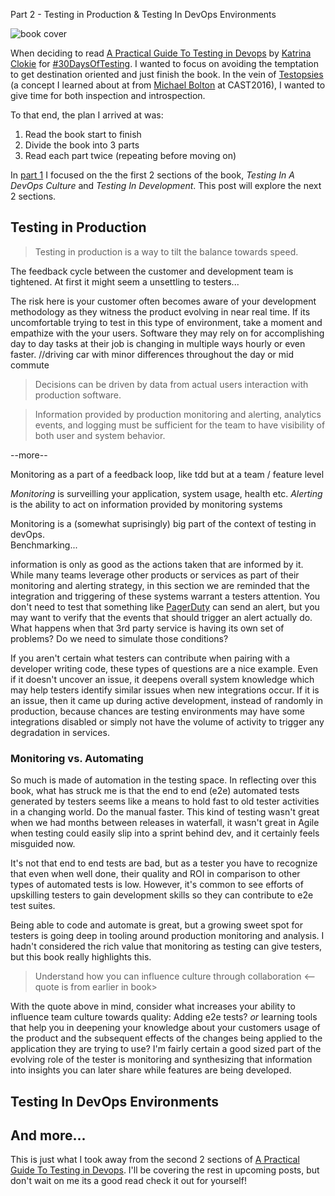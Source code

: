 
Part 2 - Testing in Production & Testing In DevOps Environments

![book cover](http://www.brendanconnolly.net/wp-content/uploads/2018/08/devops.png)

When deciding to read [A Practical Guide To Testing in Devops](https://leanpub.com/testingindevops) by [Katrina Clokie](http://katrinatester.blogspot.com/) for [#30DaysOfTesting](https://twitter.com/hashtag/30daysoftesting). I wanted to focus on avoiding the temptation to get destination oriented and just finish the book. In the vein of [Testopsies](http://www.brendanconnolly.net/testopsies/) (a concept I learned about at from [Michael Bolton](http://http//www.developsense.com/) at CAST2016), I wanted to give time for both inspection and introspection.

To that end, the plan I arrived at was:
1. Read the book start to finish
2. Divide the book into 3 parts
3. Read each part twice (repeating before moving on)

In [part 1](http://www.brendanconnolly.net/reading-testing-in-devops-pt1/) I focused on the the first 2 sections of the book, *Testing In A DevOps Culture* and *Testing In Development*. This post will explore the next 2 sections.

## Testing in Production

> Testing in production is a way to tilt the balance towards speed.

The feedback cycle between the customer and development team is tightened. At first it might seem a unsettling to testers...

The risk here is your customer often becomes aware of your development methodology as they witness the product evolving in near real time. If its uncomfortable trying to test in this type of environment, take a moment and empathize with the your users. Software they may rely on for accomplishing day to day tasks at their job is changing in multiple ways hourly or even faster. //driving car with minor differences throughout the day or mid commute

> Decisions can be driven by data from actual users interaction with production software.

> Information provided by production monitoring and alerting, analytics events, and logging must be sufficient for the team to have visibility of both user and system behavior.

--more--

Monitoring as a part of a feedback loop, like tdd but at a team / feature level 

*Monitoring* is surveilling your application, system usage, health etc. *Alerting* is the ability to act on information provided by monitoring systems

Monitoring is a (somewhat suprisingly) big part of the context of testing in devOps.  
Benchmarking...

information is only as good as the actions taken that are informed by it. While many teams leverage other products or services as part of their monitoring and alerting strategy, in this section we are reminded that the integration and triggering of these systems warrant a testers attention. You don't need to test that something like [PagerDuty](https://www.pagerduty.com/) can send an alert, but you may want to verify that the events that should trigger an alert actually do. What happens when that 3rd party service is having its own set of problems? Do we need to simulate those conditions?

If you aren't certain what testers can contribute when pairing with a developer writing code, these types of questions are a nice example. Even if it doesn't uncover an issue, it deepens overall system knowledge which may help testers identify similar issues when new integrations occur. If it is an issue, then it came up during active development, instead of randomly in production, because chances are testing environments may have some integrations disabled or simply not have the volume of activity to trigger any degradation in services. 

### Monitoring vs. Automating

So much is made of automation in the testing space. In reflecting over this book, what has struck me is that the end to end (e2e) automated tests generated by testers seems like a means to hold fast to old tester activities in a changing world. Do the manual faster. This kind of testing wasn't great when we had months between releases in waterfall, it wasn't great in Agile when testing could easily slip into a sprint behind dev, and it certainly feels misguided now.

It's not that end to end tests are bad, but as a tester you have to recognize that even when well done, their quality and ROI in comparison to other types of automated tests is low. However, it's common to see efforts of upskilling testers to gain development skills so they can contribute to e2e test suites. 

Being able to code and automate is great, but a growing sweet spot for testers is going deep in tooling around production monitoring and analysis. I hadn't considered the rich value that monitoring as testing can give testers, but this book really highlights this.

>Understand how you can influence culture through collaboration  <-- quote is from earlier in book>

With the quote above in mind, consider what increases your ability to influence team culture towards quality: Adding e2e tests?  *or* learning tools that help you in deepening your knowledge about your customers usage of the product and the subsequent effects of the changes being applied to the application they are trying to use? I'm fairly certain a good sized part of the evolving role of the tester is monitoring and synthesizing that information into insights you can later share while features are being developed.


## Testing In DevOps Environments


## And more...
This is just what I took away from the second 2 sections of [A Practical Guide To Testing in Devops](https://leanpub.com/testingindevops). I'll be covering the rest in upcoming posts, but don't wait on me its a good read check it out for yourself!